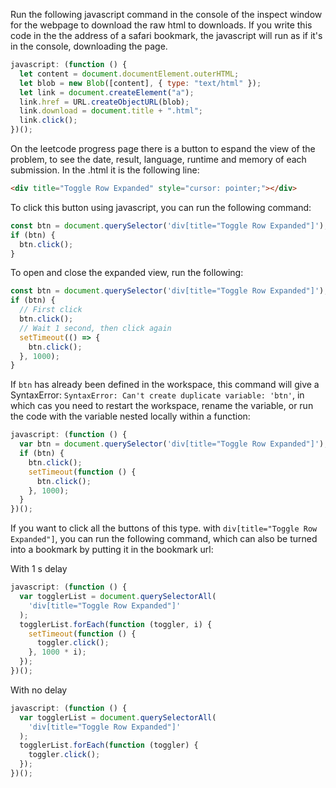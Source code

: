 Run the following javascript command in the console of the inspect window for the webpage to download the raw html to downloads. If you write this code in the the address of a safari bookmark, the javascript will run as if it's in the console, downloading the page.

```javascript
javascript: (function () {
  let content = document.documentElement.outerHTML;
  let blob = new Blob([content], { type: "text/html" });
  let link = document.createElement("a");
  link.href = URL.createObjectURL(blob);
  link.download = document.title + ".html";
  link.click();
})();
```

On the leetcode progress page there is a button to espand the view of the problem, to see the date, result, language, runtime and memory of each submission. In the .html it is the following line:

```html
<div title="Toggle Row Expanded" style="cursor: pointer;"></div>
```

To click this button using javascript, you can run the following command:

```javascript
const btn = document.querySelector('div[title="Toggle Row Expanded"]');
if (btn) {
  btn.click();
}
```

To open and close the expanded view, run the following:

```javascript
const btn = document.querySelector('div[title="Toggle Row Expanded"]');
if (btn) {
  // First click
  btn.click();
  // Wait 1 second, then click again
  setTimeout(() => {
    btn.click();
  }, 1000);
}
```

If `btn` has already been defined in the workspace, this command will give a SyntaxError: `SyntaxError: Can't create duplicate variable: 'btn'`, in which cas you need to restart the workspace, rename the variable, or run the code with the variable nested locally within a function:

```javascript
javascript: (function () {
  var btn = document.querySelector('div[title="Toggle Row Expanded"]');
  if (btn) {
    btn.click();
    setTimeout(function () {
      btn.click();
    }, 1000);
  }
})();
```

If you want to click all the buttons of this type. with `div[title="Toggle Row Expanded"]`, you can run the following command, which can also be turned into a bookmark by putting it in the bookmark url:

With 1 s delay

```javascript
javascript: (function () {
  var togglerList = document.querySelectorAll(
    'div[title="Toggle Row Expanded"]'
  );
  togglerList.forEach(function (toggler, i) {
    setTimeout(function () {
      toggler.click();
    }, 1000 * i);
  });
})();
```

With no delay

```javascript
javascript: (function () {
  var togglerList = document.querySelectorAll(
    'div[title="Toggle Row Expanded"]'
  );
  togglerList.forEach(function (toggler) {
    toggler.click();
  });
})();
```
